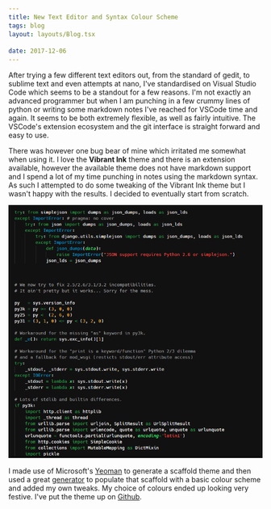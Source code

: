 ```yaml
---
title: New Text Editor and Syntax Colour Scheme
tags: blog
layout: layouts/Blog.tsx

date: 2017-12-06
---
```


After trying a few different text editors out, from the standard of gedit, to sublime text and even attempts at nano, I've standardised on Visual Studio Code which seems to be a standout for a few reasons. I'm not exactly an advanced programmer but when I am punching in a few crummy lines of python or writing some markdown notes I've reached for VSCode time and again. It seems to be both extremely flexible, as well as fairly intuitive. The VSCode's extension ecosystem and the git interface is straight forward and easy to use.

<!--more-->

There was however one bug bear of mine which irritated me somewhat when using it. I love the **Vibrant Ink** theme and there is an extension available, however the available theme does not have markdown support and I spend a lot of my time punching in notes using the markdown syntax. As such I attempted to do some tweaking of the Vibrant Ink theme but I wasn't happy with the results. I decided to eventually start from scratch.

![Dark Wiwa](/img/dark_wiwa.png)

I made use of Microsoft's [Yeoman](http://yeoman.io/) to generate a scaffold theme and then used a great [generator](https://github.com/Tyriar/vscode-theme-generator) to populate that scaffold with a basic colour scheme and added my own tweaks. My choice of colours ended up looking very festive. I've put the theme up on [Github](https://github.com/lukewiwa/dark_wiwa).

